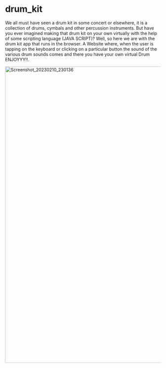 # drum_kit

We all must have seen a drum kit in some concert or elsewhere, it is a collection of drums, cymbals and other percussion instruments. But have you ever imagined making that drum kit on your own virtually with the help of some scripting language (JAVA SCRIPT)? Well, so here we are with the drum kit app that runs in the browser. A Website where, when the user is tapping on the keyboard or clicking on a particular button the sound of the various drum sounds comes and there you have your own virtual Drum ENJOYYY!!.

<img width="960" alt="Screenshot_20230210_230136" src="https://user-images.githubusercontent.com/95496933/218242526-6d805e9c-4855-49c9-bef2-b34312fdd4ad.png">
